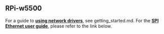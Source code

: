 ## RPi-w5500

For a guide to **[using network drivers](https://github.com/Wiznet-OpenHardware/RPi-w5500/blob/main/RPi5-w5500/Getting%20Start%20Ethernet%20Driver.md)**, see getting_started.md. For the **[SPI Ethernet user guide](https://github.com/Wiznet-OpenHardware/RPi-w5500/blob/main/RPi5-w5500/Getting%20Start%20SPI%20Ethernet.md)**, please refer to the link below.

